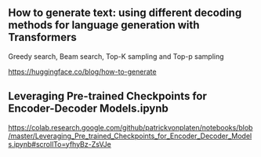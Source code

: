 ## How to generate text: using different decoding methods for language generation with Transformers
Greedy search, Beam search, Top-K sampling and Top-p sampling </br>

https://huggingface.co/blog/how-to-generate

## Leveraging Pre-trained Checkpoints for Encoder-Decoder Models.ipynb

https://colab.research.google.com/github/patrickvonplaten/notebooks/blob/master/Leveraging_Pre_trained_Checkpoints_for_Encoder_Decoder_Models.ipynb#scrollTo=yfhyBz-ZsVJe

